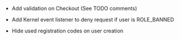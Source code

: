 - Add validation on Checkout (See TODO comments)
  
- Add Kernel event listener to deny request if user is ROLE_BANNED

- Hide used registration codes on user creation
